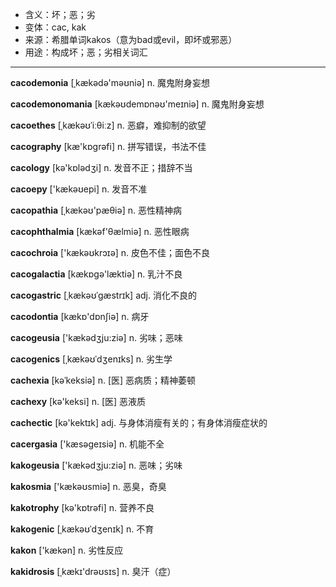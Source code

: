 - <span class="definition">含义：坏；恶；劣</span>
- <span class="definition">变体：cac, kak</span>
- <span class="definition">来源：希腊单词kakos（意为bad或evil，即坏或邪恶）</span>
- <span class="definition">用途：构成坏；恶；劣相关词汇</span>

---

<span class="vocabulary">**cacodemonia**</span> [ˌkækədə'məʊniə] n. 魔鬼附身妄想

<span class="vocabulary">**cacodemonomania**</span> [kækəʊdemɒnəʊ'meɪniə] n. 魔鬼附身妄想

<span class="vocabulary">**cacoethes**</span> [ˌkækəʊˈiːθiːz] n. 恶癖，难抑制的欲望

<span class="vocabulary">**cacography**</span> [kæ'kɒgrəfi] n. 拼写错误，书法不佳

<span class="vocabulary">**cacology**</span> [kə'kɒlədʒi] n. 发音不正；措辞不当 

<span class="vocabulary">**cacoepy**</span> ['kækəʊepi] n. 发音不准

<span class="vocabulary">**cacopathia**</span> [ˌkækəʊ'pæθiә] n. 恶性精神病

<span class="vocabulary">**cacophthalmia**</span> [kækəf'θælmiə] n. 恶性眼病

<span class="vocabulary">**cacochroia**</span> ['kækəʊkrɔɪә] n. 皮色不佳；面色不良

<span class="vocabulary">**cacogalactia**</span> [kækɒɡə'læktiə] n. 乳汁不良

<span class="vocabulary">**cacogastric**</span> [ˌkækəʊˈɡæstrɪk] adj. 消化不良的  

<span class="vocabulary">**cacodontia**</span> [kækɒ'dɒnʃiə] n. 病牙

<span class="vocabulary">**cacogeusia**</span> ['kækədʒju:ziə] n. 劣味；恶味

<span class="vocabulary">**cacogenics**</span> [ˌkækəʊˈdʒenɪks] n. 劣生学  

<span class="vocabulary">**cachexia**</span> [kəˈkeksiə] n. [医] 恶病质；精神萎顿

<span class="vocabulary">**cachexy**</span> [kə'keksi] n. [医] 恶液质

<span class="vocabulary">**cachectic**</span> [kə'kektɪk] adj. 与身体消瘦有关的；有身体消瘦症状的

<span class="vocabulary">**cacergasia**</span> ['kæsәgeɪsiə] n. 机能不全 

<span class="vocabulary">**kakogeusia**</span> ['kækədʒju:ziə] n. 恶味；劣味

<span class="vocabulary">**kakosmia**</span> ['kækəʊsmiə] n. 恶臭，奇臭

<span class="vocabulary">**kakotrophy**</span> [kə'kɒtrəfi] n. 营养不良

<span class="vocabulary">**kakogenic**</span> [ˌkækəʊˈdʒenɪk] n. 不育

<span class="vocabulary">**kakon**</span> ['kækən] n. 劣性反应

<span class="vocabulary">**kakidrosis**</span> [ˌkækɪ'drəʊsɪs] n. 臭汗（症）

